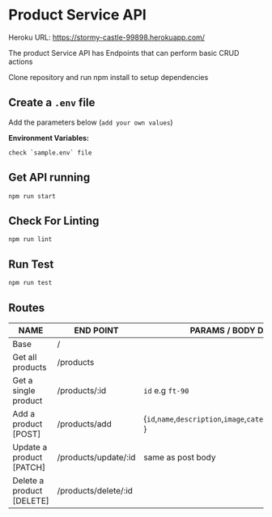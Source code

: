 Product Service API
==============================================

Heroku URL: https://stormy-castle-99898.herokuapp.com/

The product Service API has Endpoints that can perform basic CRUD actions

Clone repository and run npm install to setup dependencies

Create a `.env` file
----------------------------
Add the parameters below (`add your own values`)

**Environment Variables:**
```
check `sample.env` file
```

Get API running
----------------------------
```
npm run start
```
Check For Linting
-------------
```
npm run lint
```
Run Test
-------------
```
npm run test
```

## Routes

NAME     			     | END POINT            |  PARAMS / BODY DATA
-------------------------| -------------        | ---------------
Base     				 | /                    |
Get all products   	     | /products            |
Get a single product     | /products/:id        |`id` e.g `ft-90`
Add a product [POST]  	 | /products/add        | {`id`,`name`,`description`,`image`,`category`,`color`,`price` }
Update a product [PATCH] | /products/update/:id | same as post body
Delete a product [DELETE]| /products/delete/:id |